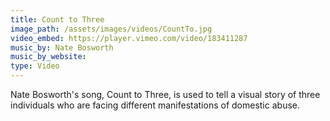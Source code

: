 ```yaml
---
title: Count to Three
image_path: /assets/images/videos/CountTo.jpg
video_embed: https://player.vimeo.com/video/183411287
music_by: Nate Bosworth
music_by_website:
type: Video
---
```


Nate Bosworth's song, Count to Three, is used to tell a visual story of three individuals who are facing different manifestations of domestic abuse.